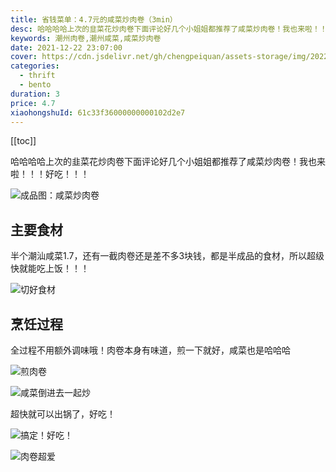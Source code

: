 ```yaml
---
title: 省钱菜单：4.7元的咸菜炒肉卷（3min）
desc: 哈哈哈哈上次的韭菜花炒肉卷下面评论好几个小姐姐都推荐了咸菜炒肉卷！我也来啦！！！好吃！！！
keywords: 潮州肉卷,潮州咸菜,咸菜炒肉卷
date: 2021-12-22 23:07:00
cover: https://cdn.jsdelivr.net/gh/chengpeiquan/assets-storage/img/2022/01/20220108010442.jpg
categories:
  - thrift
  - bento
duration: 3
price: 4.7
xiaohongshuId: 61c33f36000000000102d2e7
---
```


[[toc]]

哈哈哈哈上次的韭菜花炒肉卷下面评论好几个小姐姐都推荐了咸菜炒肉卷！我也来啦！！！好吃！！！

![成品图：咸菜炒肉卷](https://cdn.jsdelivr.net/gh/chengpeiquan/assets-storage/img/2022/01/20220108010626.jpg)

## 主要食材

半个潮汕咸菜1.7，还有一截肉卷还是差不多3块钱，都是半成品的食材，所以超级快就能吃上饭！！！

![切好食材](https://cdn.jsdelivr.net/gh/chengpeiquan/assets-storage/img/2022/01/20220108010630.jpg)

## 烹饪过程

全过程不用额外调味哦！肉卷本身有味道，煎一下就好，咸菜也是哈哈哈

![煎肉卷](https://cdn.jsdelivr.net/gh/chengpeiquan/assets-storage/img/2022/01/20220108010629.jpg)

![咸菜倒进去一起炒](https://cdn.jsdelivr.net/gh/chengpeiquan/assets-storage/img/2022/01/20220108010628.jpg)

超快就可以出锅了，好吃！

![搞定！好吃！](https://cdn.jsdelivr.net/gh/chengpeiquan/assets-storage/img/2022/01/20220108010627.jpg)

![肉卷超爱](https://cdn.jsdelivr.net/gh/chengpeiquan/assets-storage/img/2022/01/20220108010625.jpg)


